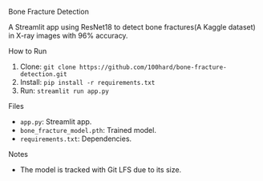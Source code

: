 Bone Fracture Detection

A Streamlit app using ResNet18 to detect bone fractures(A Kaggle dataset) in X-ray images with 96% accuracy.

How to Run
1. Clone: `git clone https://github.com/100hard/bone-fracture-detection.git`
2. Install: `pip install -r requirements.txt`
3. Run: `streamlit run app.py`

Files
- `app.py`: Streamlit app.
- `bone_fracture_model.pth`: Trained model.
- `requirements.txt`: Dependencies.

Notes
- The model is tracked with Git LFS due to its size.